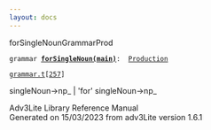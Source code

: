 ```yaml
---
layout: docs
---
```

<span class="title">forSingleNoun</span><span class="type">GrammarProd</span>

`grammar `**[`forSingleNoun(main)`](../object/forSingleNoun(main).html)**` :   `[`Production`](../object/Production.html)

[`grammar.t`](../file/grammar.t.html)`[`[`257`](../source/grammar.t.html#257)`]`



singleNoun-\>np\_ \| 'for' singleNoun-\>np\_





Adv3Lite Library Reference Manual  
Generated on 15/03/2023 from adv3Lite version 1.6.1


